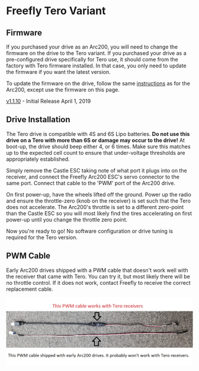 # Freefly Tero Variant

## Firmware <a id="FreeflyTeroVariant-Firmware"></a>

If you purchased your drive as an Arc200, you will need to change the firmware on the drive to the Tero variant. If you purchased your drive as a pre-configured drive specifically for Tero use, it should come from the factory with Tero firmware installed. In that case, you only need to update the firmware if you want the latest version.

To update the firmware on the drive, follow the same [instructions](arc200-firmware-updates.md) as for the Arc200, except use the firmware on this page.

[v1.1.10](https://www.dropbox.com/s/ifhuagnengl8fl8/Tero_Firmware_UMDS2_Mini_F7_4_1_2019_v1_1_10_74a42e5.zip?dl=0) - Initial Release April 1, 2019

## Drive Installation <a id="FreeflyTeroVariant-DriveInstallation"></a>

The Tero drive is compatible with 4S and 6S Lipo batteries. **Do not use this drive on a Tero with more than 6S or damage may occur to the drive!** At boot-up, the drive should beep either 4, or 6 times. Make sure this matches up to the expected cell count to ensure that under-voltage thresholds are appropriately established.

Simply remove the Castle ESC taking note of what port it plugs into on the receiver, and connect the Freefly Arc200 ESC's servo connector to the same port. Connect that cable to the 'PWM' port of the Arc200 drive.

On first power-up, have the wheels lifted off the ground. Power up the radio and ensure the throttle-zero \(knob on the receiver\) is set such that the Tero does not accelerate. The Arc200's throttle is set to a different zero-point than the Castle ESC so you will most likely find the tires accelerating on first power-up until you change the throttle zero point.

Now you're ready to go! No software configuration or drive tuning is required for the Tero version.

## PWM Cable <a id="FreeflyTeroVariant-PWMCable"></a>

Early Arc200 drives shipped with a PWM cable that doesn't work well with the receiver that came with Tero. You can try it, but most likely there will be no throttle control. If it does not work, contact Freefly to receive the correct replacement cable.

![](../../../.gitbook/assets/332398611.jpg)


